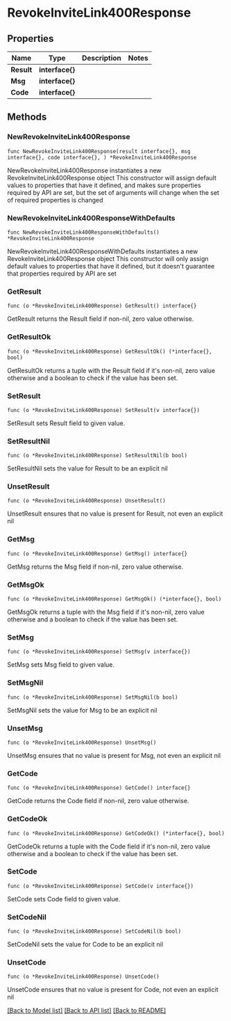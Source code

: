 # RevokeInviteLink400Response

## Properties

Name | Type | Description | Notes
------------ | ------------- | ------------- | -------------
**Result** | **interface{}** |  | 
**Msg** | **interface{}** |  | 
**Code** | **interface{}** |  | 

## Methods

### NewRevokeInviteLink400Response

`func NewRevokeInviteLink400Response(result interface{}, msg interface{}, code interface{}, ) *RevokeInviteLink400Response`

NewRevokeInviteLink400Response instantiates a new RevokeInviteLink400Response object
This constructor will assign default values to properties that have it defined,
and makes sure properties required by API are set, but the set of arguments
will change when the set of required properties is changed

### NewRevokeInviteLink400ResponseWithDefaults

`func NewRevokeInviteLink400ResponseWithDefaults() *RevokeInviteLink400Response`

NewRevokeInviteLink400ResponseWithDefaults instantiates a new RevokeInviteLink400Response object
This constructor will only assign default values to properties that have it defined,
but it doesn't guarantee that properties required by API are set

### GetResult

`func (o *RevokeInviteLink400Response) GetResult() interface{}`

GetResult returns the Result field if non-nil, zero value otherwise.

### GetResultOk

`func (o *RevokeInviteLink400Response) GetResultOk() (*interface{}, bool)`

GetResultOk returns a tuple with the Result field if it's non-nil, zero value otherwise
and a boolean to check if the value has been set.

### SetResult

`func (o *RevokeInviteLink400Response) SetResult(v interface{})`

SetResult sets Result field to given value.


### SetResultNil

`func (o *RevokeInviteLink400Response) SetResultNil(b bool)`

 SetResultNil sets the value for Result to be an explicit nil

### UnsetResult
`func (o *RevokeInviteLink400Response) UnsetResult()`

UnsetResult ensures that no value is present for Result, not even an explicit nil
### GetMsg

`func (o *RevokeInviteLink400Response) GetMsg() interface{}`

GetMsg returns the Msg field if non-nil, zero value otherwise.

### GetMsgOk

`func (o *RevokeInviteLink400Response) GetMsgOk() (*interface{}, bool)`

GetMsgOk returns a tuple with the Msg field if it's non-nil, zero value otherwise
and a boolean to check if the value has been set.

### SetMsg

`func (o *RevokeInviteLink400Response) SetMsg(v interface{})`

SetMsg sets Msg field to given value.


### SetMsgNil

`func (o *RevokeInviteLink400Response) SetMsgNil(b bool)`

 SetMsgNil sets the value for Msg to be an explicit nil

### UnsetMsg
`func (o *RevokeInviteLink400Response) UnsetMsg()`

UnsetMsg ensures that no value is present for Msg, not even an explicit nil
### GetCode

`func (o *RevokeInviteLink400Response) GetCode() interface{}`

GetCode returns the Code field if non-nil, zero value otherwise.

### GetCodeOk

`func (o *RevokeInviteLink400Response) GetCodeOk() (*interface{}, bool)`

GetCodeOk returns a tuple with the Code field if it's non-nil, zero value otherwise
and a boolean to check if the value has been set.

### SetCode

`func (o *RevokeInviteLink400Response) SetCode(v interface{})`

SetCode sets Code field to given value.


### SetCodeNil

`func (o *RevokeInviteLink400Response) SetCodeNil(b bool)`

 SetCodeNil sets the value for Code to be an explicit nil

### UnsetCode
`func (o *RevokeInviteLink400Response) UnsetCode()`

UnsetCode ensures that no value is present for Code, not even an explicit nil

[[Back to Model list]](../README.md#documentation-for-models) [[Back to API list]](../README.md#documentation-for-api-endpoints) [[Back to README]](../README.md)


